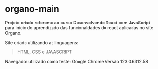 # organo-main
Projeto criado referente ao curso Desenvolvendo React com JavaScript para inicio do aprendizado das funcionaldades do react aplicadas no site Organo.

Site criado utilizando as linguagens:
> HTML, CSS e JAVASCRIPT

Navegador utilizado como teste:
Google Chrome Versão 123.0.6312.58